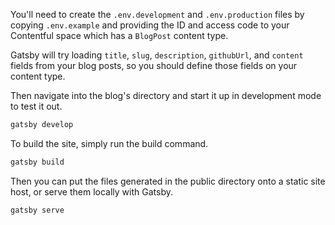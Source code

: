 You'll need to create the `.env.development` and `.env.production` files by copying `.env.example` and providing the ID and access code to your Contentful space which has a `BlogPost` content type.

Gatsby will try loading `title`, `slug`, `description`, `githubUrl`, and `content` fields from your blog posts, so you should define those fields on your content type.

Then navigate into the blog's directory and start it up in development mode to test it out.

```bash
gatsby develop
```

To build the site, simply run the build command.

```bash
gatsby build
```

Then you can put the files generated in the public directory onto a static site host, or serve them locally with Gatsby.

```bash
gatsby serve
```
